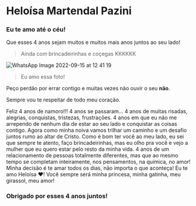
# Heloísa Martendal Pazini 

### Eu te amo até o céu! 

Que esses 4 anos sejam muitos e muitos mais anos juntos ao seu lado!
> Ainda com brincadeirinhas e coçegas KKKKKK

![WhatsApp Image 2022-09-15 at 12 41 19](https://github.com/IG4O/ig4o.github.io/assets/92439234/c6e13b98-726e-4a12-927d-c4ccdc4f832b)
> Eu amo essa foto!

Peço perdão por errar contigo e muitas vezes não ouvir o seu **não**. 

Sempre vou te respeitar de todo meu coração.

Feliz 4 anos de namoro!!!
4 anos se passaram... 4 anos de muitas risadas, alegrias, conquistas, tristezas, frustrações. 4 anos em que eu não me arrependo de nenhum dia de estar ao seu lado e conquistar as coisas contigo. Agora como minha noiva vamos trilhar um caminho e um desafio juntos rumo ao altar de Cristo. 
Como é bom ter você ao meu lado, eu sei que sempre te atento, faço brincadeirinhas, mas eu olho pra você e vejo a mulher que eu quero estar pelo resto da minha vida.
4 anos de um relacionamento de pessoas totalmente diferentes, mas que ao mesmo tempo se completam inteiramente, nos pensamentos, na química, no amor!
Minha decisão é te amar todos os dias, não importa o que aconteça!
Eu te amo Heloísa ❤! Você sempre será minha princesa, minha gatinha, meu girassol, meu amor!


### Obrigado por esses 4 anos juntos!
